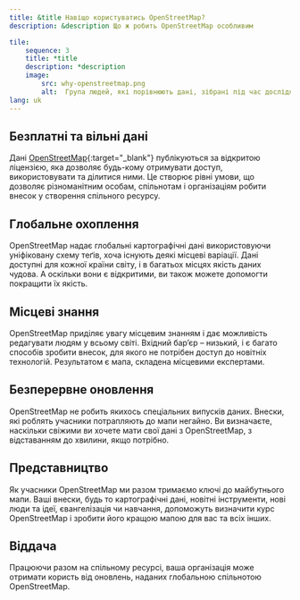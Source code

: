 ```yaml
---
title: &title Навіщо користуватись OpenStreetMap?
description: &description Що ж робить OpenStreetMap особливим

tile:
    sequence: 3
    title: *title 
    description: *description
    image:
        src: why-openstreetmap.png
        alt:  Група людей, які порівнюють дані, зібрані під час дослідження місцевості
lang: uk
---
```


## Безплатні та вільні дані

Дані [OpenStreetMap](https://openstreetmap.org){:target="_blank"} публікуються за відкритою ліцензією, яка дозволяє будь-кому отримувати доступ, використовувати та ділитися ними. Це створює рівні умови, що дозволяє різноманітним особам, спільнотам і організаціям робити внесок у створення спільного ресурсу.

## Глобальне охоплення

OpenStreetMap надає глобальні картографічні дані використовуючи уніфіковану схему теґів, хоча існують деякі місцеві варіації. Дані доступні для кожної країни світу, і в багатьох місцях якість даних чудова. А оскільки вони є відкритими, ви також можете допомогти покращити їх якість.

## Місцеві знання

OpenStreetMap приділяє увагу місцевим знанням і дає можливість редагувати людям у всьому світі. Вхідний бар’єр – низький, і є багато способів зробити внесок, для якого не потрібен доступ до новітніх технологій. Результатом є мапа, складена місцевими експертами.

## Безперервне оновлення

OpenStreetMap не робить якихось спеціальних випусків даних. Внески, які роблять учасники потрапляють до мапи негайно. Ви визначаєте, наскільки свіжими ви хочете мати свої дані з OpenStreetMap, з відставанням до хвилини, якщо потрібно.

## Представництво

Як учасники OpenStreetMap ми разом тримаємо ключі до майбутнього мапи. Ваші внески, будь то картографічні дані, новітні інструменти, нові люди та ідеї, євангелізація чи навчання, допоможуть визначити курс OpenStreetMap і зробити його кращою мапою для вас та всіх інших.

## Віддача

Працюючи разом на спільному ресурсі, ваша організація може отримати користь від оновлень, наданих глобальною спільнотою OpenStreetMap.
